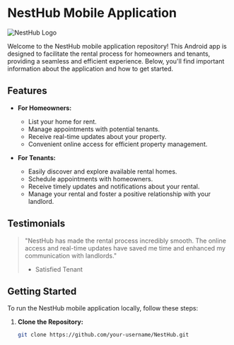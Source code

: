 # NestHub Mobile Application

![NestHub Logo](https://i.ibb.co/qst0Zn4/1111111.png)


Welcome to the NestHub mobile application repository! This Android app is designed to facilitate the rental process for homeowners and tenants, providing a seamless and efficient experience. Below, you'll find important information about the application and how to get started.

## Features

- **For Homeowners:**
  - List your home for rent.
  - Manage appointments with potential tenants.
  - Receive real-time updates about your property.
  - Convenient online access for efficient property management.

- **For Tenants:**
  - Easily discover and explore available rental homes.
  - Schedule appointments with homeowners.
  - Receive timely updates and notifications about your rental.
  - Manage your rental and foster a positive relationship with your landlord.

## Testimonials

> "NestHub has made the rental process incredibly smooth. The online access and real-time updates have saved me time and enhanced my communication with landlords."
> - Satisfied Tenant

## Getting Started

To run the NestHub mobile application locally, follow these steps:

1. **Clone the Repository:**
   ```bash
   git clone https://github.com/your-username/NestHub.git
